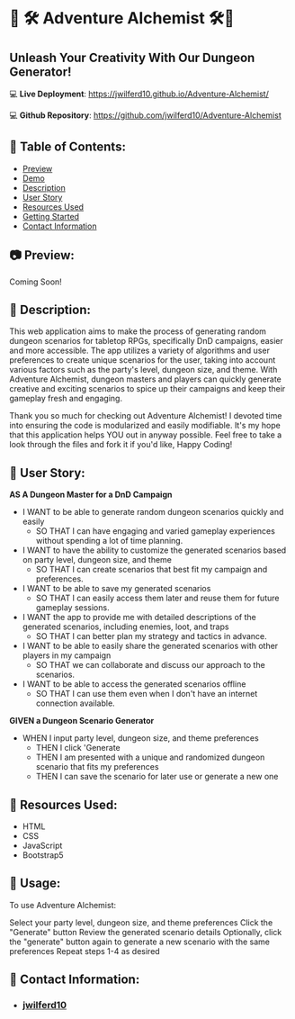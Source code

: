 # 🐉 🛠️ Adventure Alchemist 🛠️🐉

## Unleash Your Creativity With Our Dungeon Generator!

:computer: **Live Deployment**: https://jwilferd10.github.io/Adventure-Alchemist/

:computer: **Github Repository**: https://github.com/jwilferd10/Adventure-Alchemist

## :open_file_folder: Table of Contents:
  - [Preview](#camera-preview)
  - [Demo](#movie_camera-demo)
  - [Description](#wave-description)
  - [User Story](#book-user-story)
  - [Resources Used](#floppy_disk-resources-used)
  - [Getting Started](#minidisc-usage)
  - [Contact Information](#e-mail-contact-information)

## :camera: Preview:
Coming Soon!

## :wave: Description: 
This web application aims to make the process of generating random dungeon scenarios for tabletop RPGs, specifically DnD campaigns, easier and more accessible. The app utilizes a variety of algorithms and user preferences to create unique scenarios for the user, taking into account various factors such as the party's level, dungeon size, and theme. With Adventure Alchemist, dungeon masters and players can quickly generate creative and exciting scenarios to spice up their campaigns and keep their gameplay fresh and engaging.

Thank you so much for checking out Adventure Alchemist! I devoted time into ensuring the code is modularized and easily modifiable. It's my hope that this application helps YOU out in anyway possible. Feel free to take a look through the files and fork it if you'd like, Happy Coding! 

## :book: User Story:
**AS A Dungeon Master for a DnD Campaign**
- I WANT to be able to generate random dungeon scenarios quickly and easily
    - SO THAT I can have engaging and varied gameplay experiences without spending a lot of time planning.
- I WANT to have the ability to customize the generated scenarios based on party level, dungeon size, and theme
    - SO THAT I can create scenarios that best fit my campaign and preferences.
- I WANT to be able to save my generated scenarios
    - SO THAT I can easily access them later and reuse them for future gameplay sessions.
- I WANT the app to provide me with detailed descriptions of the generated scenarios, including enemies, loot, and traps
    - SO THAT I can better plan my strategy and tactics in advance.
- I WANT to be able to easily share the generated scenarios with other players in my campaign
    - SO THAT we can collaborate and discuss our approach to the scenarios.
- I WANT to be able to access the generated scenarios offline
    - SO THAT I can use them even when I don't have an internet connection available.

**GIVEN a Dungeon Scenario Generator**
- WHEN I input party level, dungeon size, and theme preferences
  - THEN I click 'Generate
  - THEN I am presented with a unique and randomized dungeon scenario that fits my preferences
  - THEN I can save the scenario for later use or generate a new one
  
## :floppy_disk: Resources Used:
- HTML
- CSS
- JavaScript
- Bootstrap5

## :minidisc: Usage:
To use Adventure Alchemist:

Select your party level, dungeon size, and theme preferences
Click the "Generate" button
Review the generated scenario details
Optionally, click the "generate" button again to generate a new scenario with the same preferences
Repeat steps 1-4 as desired
  
## :e-mail: Contact Information:
- ### [jwilferd10](https://github.com/jwilferd10)